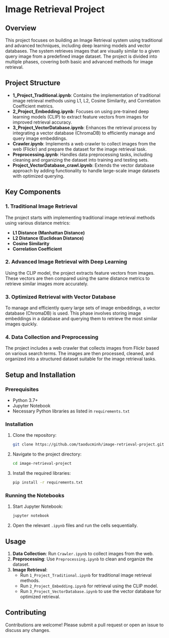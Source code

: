 
# Image Retrieval Project

## Overview

This project focuses on building an Image Retrieval system using traditional and advanced techniques, including deep learning models and vector databases. The system retrieves images that are visually similar to a given query image from a predefined image dataset. The project is divided into multiple phases, covering both basic and advanced methods for image retrieval.

## Project Structure

- **1_Project_Traditional.ipynb**: Contains the implementation of traditional image retrieval methods using L1, L2, Cosine Similarity, and Correlation Coefficient metrics.
- **2_Project_Embedding.ipynb**: Focuses on using pre-trained deep learning models (CLIP) to extract feature vectors from images for improved retrieval accuracy.
- **3_Project_VectorDatabase.ipynb**: Enhances the retrieval process by integrating a vector database (ChromaDB) to efficiently manage and query image embeddings.
- **Crawler.ipynb**: Implements a web crawler to collect images from the web (Flickr) and prepare the dataset for the image retrieval task.
- **Preprocessing.ipynb**: Handles data preprocessing tasks, including cleaning and organizing the dataset into training and testing sets.
- **Project_VectorDatabase_crawl.ipynb**: Extends the vector database approach by adding functionality to handle large-scale image datasets with optimized querying.

## Key Components

### 1. Traditional Image Retrieval
The project starts with implementing traditional image retrieval methods using various distance metrics:
- **L1 Distance (Manhattan Distance)**
- **L2 Distance (Euclidean Distance)**
- **Cosine Similarity**
- **Correlation Coefficient**

### 2. Advanced Image Retrieval with Deep Learning
Using the CLIP model, the project extracts feature vectors from images. These vectors are then compared using the same distance metrics to retrieve similar images more accurately.

### 3. Optimized Retrieval with Vector Database
To manage and efficiently query large sets of image embeddings, a vector database (ChromaDB) is used. This phase involves storing image embeddings in a database and querying them to retrieve the most similar images quickly.

### 4. Data Collection and Preprocessing
The project includes a web crawler that collects images from Flickr based on various search terms. The images are then processed, cleaned, and organized into a structured dataset suitable for the image retrieval tasks.

## Setup and Installation

### Prerequisites
- Python 3.7+
- Jupyter Notebook
- Necessary Python libraries as listed in `requirements.txt`

### Installation
1. Clone the repository:
   ```bash
   git clone https://github.com/taoducminh/image-retrieval-project.git
   ```
2. Navigate to the project directory:
   ```bash
   cd image-retrieval-project
   ```
3. Install the required libraries:
   ```bash
   pip install -r requirements.txt
   ```

### Running the Notebooks
1. Start Jupyter Notebook:
   ```bash
   jupyter notebook
   ```
2. Open the relevant `.ipynb` files and run the cells sequentially.

## Usage
1. **Data Collection**: Run `Crawler.ipynb` to collect images from the web.
2. **Preprocessing**: Use `Preprocessing.ipynb` to clean and organize the dataset.
3. **Image Retrieval**:
   - Run `1_Project_Traditional.ipynb` for traditional image retrieval methods.
   - Run `2_Project_Embedding.ipynb` for retrieval using the CLIP model.
   - Run `3_Project_VectorDatabase.ipynb` to use the vector database for optimized retrieval.

## Contributing
Contributions are welcome! Please submit a pull request or open an issue to discuss any changes.

